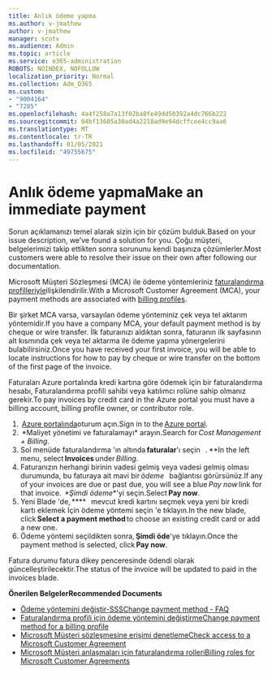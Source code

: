 ```yaml
---
title: Anlık ödeme yapma
ms.author: v-jmathew
author: v-jmathew
manager: scotv
ms.audience: Admin
ms.topic: article
ms.service: o365-administration
ROBOTS: NOINDEX, NOFOLLOW
localization_priority: Normal
ms.collection: Adm_O365
ms.custom:
- "9004164"
- "7285"
ms.openlocfilehash: 4a4f258a7a13f02ba8fe49dd50392a4dc766b222
ms.sourcegitcommit: 04bf13605a30ad4a2218ad9e94dcffcee4cc9aa6
ms.translationtype: MT
ms.contentlocale: tr-TR
ms.lasthandoff: 01/05/2021
ms.locfileid: "49755675"
---
```

# <a name="make-an-immediate-payment"></a><span data-ttu-id="5c73f-102">Anlık ödeme yapma</span><span class="sxs-lookup"><span data-stu-id="5c73f-102">Make an immediate payment</span></span>

<span data-ttu-id="5c73f-103">Sorun açıklamanızı temel alarak sizin için bir çözüm bulduk.</span><span class="sxs-lookup"><span data-stu-id="5c73f-103">Based on your issue description, we’ve found a solution for you.</span></span> <span data-ttu-id="5c73f-104">Çoğu müşteri, belgelerimizi takip ettikten sonra sorununu kendi başınıza çözümlerler.</span><span class="sxs-lookup"><span data-stu-id="5c73f-104">Most customers were able to resolve their issue on their own after following our documentation.</span></span>

<span data-ttu-id="5c73f-105">Microsoft Müşteri Sözleşmesi (MCA) ile ödeme yöntemleriniz [faturalandırma profilleriyle](https://docs.microsoft.com/azure/billing/billing-how-to-change-credit-card?WT.mc_id=Portal-Microsoft_Azure_Support#change-payment-method-for-a-billing-profile)ilişkilendirilir.</span><span class="sxs-lookup"><span data-stu-id="5c73f-105">With a Microsoft Customer Agreement (MCA), your payment methods are associated with [billing profiles](https://docs.microsoft.com/azure/billing/billing-how-to-change-credit-card?WT.mc_id=Portal-Microsoft_Azure_Support#change-payment-method-for-a-billing-profile).</span></span>

<span data-ttu-id="5c73f-106">Bir şirket MCA varsa, varsayılan ödeme yönteminiz çek veya tel aktarım yöntemidir.</span><span class="sxs-lookup"><span data-stu-id="5c73f-106">If you have a company MCA, your default payment method is by cheque or wire transfer.</span></span> <span data-ttu-id="5c73f-107">İlk faturaınızı aldıktan sonra, faturanın ilk sayfasının alt kısmında çek veya tel aktarma ile ödeme yapma yönergelerini bulabilirsiniz.</span><span class="sxs-lookup"><span data-stu-id="5c73f-107">Once you have received your first invoice, you will be able to locate instructions for how to pay by cheque or wire transfer on the bottom of the first page of the invoice.</span></span>

<span data-ttu-id="5c73f-108">Faturaları Azure portalında kredi kartına göre ödemek için bir faturalandırma hesabı, Faturalandırma profili sahibi veya katılımcı rolüne sahip olmanız gerekir.</span><span class="sxs-lookup"><span data-stu-id="5c73f-108">To pay invoices by credit card in the Azure portal you must have a billing account, billing profile owner, or contributor role.</span></span>

1. <span data-ttu-id="5c73f-109"> [Azure portalında](https://portal.azure.com/)oturum açın.</span><span class="sxs-lookup"><span data-stu-id="5c73f-109">Sign in to the [Azure portal](https://portal.azure.com/).</span></span>
2. <span data-ttu-id="5c73f-110"> \*Maliyet yönetimi ve faturalamayı* arayın.</span><span class="sxs-lookup"><span data-stu-id="5c73f-110">Search for *Cost Management + Billing*.</span></span>
3. <span data-ttu-id="5c73f-111">Sol menüde faturalandırma 'ın altında **faturalar**'ı seçin   . \*\*</span><span class="sxs-lookup"><span data-stu-id="5c73f-111">In the left menu, select **Invoices** under *Billing*.</span></span>
4. <span data-ttu-id="5c73f-112">Faturanızın herhangi birinin vadesi gelmiş veya vadesi gelmiş olması durumunda, bu faturaya ait mavi bir *ödeme*   bağlantısı görürsünüz.</span><span class="sxs-lookup"><span data-stu-id="5c73f-112">If any of your invoices are due or past due, you will see a blue *Pay now* link for that invoice.</span></span> <span data-ttu-id="5c73f-113"> *\*Şimdi ödeme*\*'yi seçin.</span><span class="sxs-lookup"><span data-stu-id="5c73f-113">Select **Pay now**.</span></span>
5. <span data-ttu-id="5c73f-114">Yeni Blade 'de, \*\*\*\*   mevcut kredi kartını seçmek veya yeni bir kredi kartı eklemek Için ödeme yöntemi seçin 'e tıklayın.</span><span class="sxs-lookup"><span data-stu-id="5c73f-114">In the new blade, click **Select a payment method** to choose an existing credit card or add a new one.</span></span>
6. <span data-ttu-id="5c73f-115">Ödeme yöntemi seçildikten sonra, **Şimdi öde**'ye tıklayın.</span><span class="sxs-lookup"><span data-stu-id="5c73f-115">Once the payment method is selected, click **Pay now**.</span></span>

<span data-ttu-id="5c73f-116">Fatura durumu fatura dikey penceresinde ödendi olarak güncelleştirilecektir.</span><span class="sxs-lookup"><span data-stu-id="5c73f-116">The status of the invoice will be updated to paid in the invoices blade.</span></span>

<span data-ttu-id="5c73f-117">**Önerilen Belgeler**</span><span class="sxs-lookup"><span data-stu-id="5c73f-117">**Recommended Documents**</span></span>

- [<span data-ttu-id="5c73f-118">Ödeme yöntemini değiştir-SSS</span><span class="sxs-lookup"><span data-stu-id="5c73f-118">Change payment method - FAQ</span></span>](https://docs.microsoft.com/azure/billing/billing-how-to-change-credit-card?WT.mc_id=Portal-Microsoft_Azure_Support#frequently-asked-questions)
- [<span data-ttu-id="5c73f-119">Faturalandırma profili için ödeme yöntemini değiştirme</span><span class="sxs-lookup"><span data-stu-id="5c73f-119">Change payment method for a billing profile</span></span>](https://docs.microsoft.com/azure/cost-management-billing/manage/change-credit-card?WT.mc_id=Portal-Microsoft_Azure_Support#manage-credit-cards-for-a-microsoft-customer-agreement)
- [<span data-ttu-id="5c73f-120">Microsoft Müşteri sözleşmesine erişimi denetleme</span><span class="sxs-lookup"><span data-stu-id="5c73f-120">Check access to a Microsoft Customer Agreement</span></span>](https://docs.microsoft.com/azure/cost-management-billing/manage/change-credit-card?WT.mc_id=Portal-Microsoft_Azure_Support%22%20%5Cl%20%22manage-credit-cards-for-a-microsoft-customer-agreement%22%20%5Ct%20%22_blank#check-the-type-of-your-account)
- [<span data-ttu-id="5c73f-121">Microsoft Müşteri anlaşmaları için faturalandırma rolleri</span><span class="sxs-lookup"><span data-stu-id="5c73f-121">Billing roles for Microsoft Customer Agreements</span></span>](https://docs.microsoft.com/azure/cost-management-billing/manage/understand-mca-roles)
